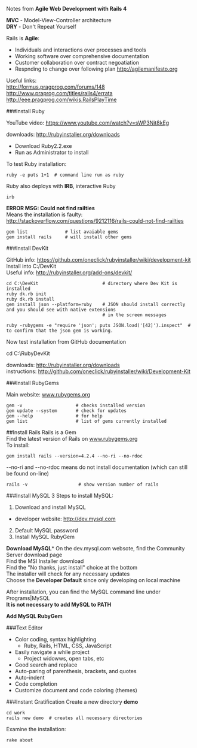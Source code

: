 Notes from **Agile Web Development with Rails 4**  

**MVC** - Model-View-Controller architecture  
**DRY** - Don't Repeat Yourself  

Rails is **Agile**:
- Individuals and interactions over processes and tools
- Working software over comprehensive documentation
- Customer collaboration over contract negoatiation
- Respnding to change over following  plan
http://agilemanifesto.org  

Useful links:  
http://formus.pragprog.com/forums/148  
http://www.praprog.com/titles/rails4/errata  
http://eee.pragprog.com/wikis.RailsPlayTime  

###Install Ruby

YouTube video: https://www.youtube.com/watch?v=sWP3Nit8kEg

downloads: http://rubyinstaller.org/downloads  

- Download Ruby2.2.exe  
- Run as Administrator to install  

To test Ruby installation:  
```
ruby -e puts 1+1  # command line run as ruby
```

Ruby also deploys with **IRB**, interactive Ruby

```
irb
```

**ERROR MSG: Could not find railties**  
Means the installation is faulty: http://stackoverflow.com/questions/9212116/rails-could-not-find-railties  
```
gem list              # list avaiable gems
gem install rails     # will install other gems
```

###Install DevKit  

GitHub info: https://github.com/oneclick/rubyinstaller/wiki/development-kit  
Install into C:/DevKit  
Useful info: http://rubyinstaller.org/add-ons/devkit/  
```
cd C:\DevKit                        # directory where Dev Kit is installed
ruby dk.rb init
ruby dk.rb install
gem install json --platform=ruby    # JSON should install correctly and you should see with native extensions
                                    # in the screen messages
                                    
ruby -rubygems -e "require 'json'; puts JSON.load('[42]').inspect"  #  to confirm that the json gem is working.
```
Now test installation from GitHub documentation  


cd C:\RubyDevKit

downloads: http://rubyinstaller.org/downloads  
instructions: http://github.com/oneclick/rubyinstaller/wiki/Development-Kit  

###Install RubyGems

Main website: www.rubygems.org  
```
gem -v                    # checks installed version
gem update --system       # check for updates
gem --help                # for help
gem list                  # list of gems currently installed
```


##Install Rails
Rails is a Gem  
Find the latest version of Rails on www.rubygems.org  
To install:  
```
gem install rails --version=4.2.4 --no-ri --no-rdoc
```
--no-ri and --no-rdoc means do not install documentation (which can still be found on-line)  
```
rails -v                   # show version number of rails
```

###Install MySQL
3 Steps to install MySQL:
1) Download and install MySQL
  - developer website: http://dev.mysql.com
2) Default MySQL password
3) Install MySQL RubyGem

**Download MySQL*** 
On the dev.mysql.com websote, find the Community Server download page  
Find the MSI Installer download  
Find the "No thanks, just install" choice at the bottom  
The installer will check for any necessary updates  
Choose the **Developer Default** since only developing on local machine  

After installation, you can find the MySQL command line under Programs|MySQL  
**It is not necessary to add MySQL to PATH**  

**Add MySQL RubyGem**

###Text Editor
- Color coding, syntax highlighting
  - Ruby, Rails, HTML, CSS, JavaScript
- Easily navigate a while project
  - Project widowws, open tabs, etc
- Good search and replace
- Auto-paring of parenthesis, brackets, and quotes
- Auto-indent
- Code completion
- Customize document and code coloring (themes)


###Instant Gratification
Create a new directory **demo**
```
cd work
rails new demo  # creates all necessary directories
```
Examine the installation:  
```
rake about
```


